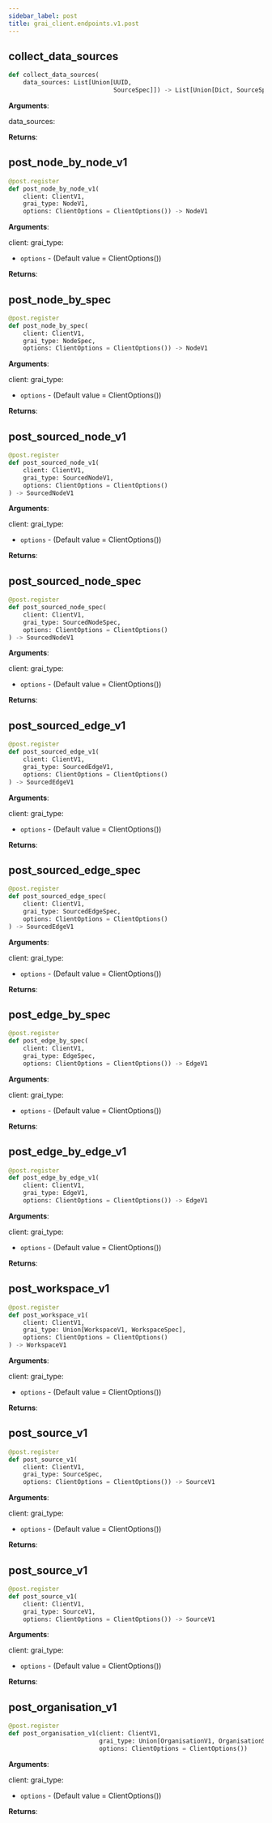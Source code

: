 ```yaml
---
sidebar_label: post
title: grai_client.endpoints.v1.post
---
```


## collect\_data\_sources

```python
def collect_data_sources(
    data_sources: List[Union[UUID,
                             SourceSpec]]) -> List[Union[Dict, SourceSpec]]
```

**Arguments**:

  data_sources:


**Returns**:



## post\_node\_by\_node\_v1

```python
@post.register
def post_node_by_node_v1(
    client: ClientV1,
    grai_type: NodeV1,
    options: ClientOptions = ClientOptions()) -> NodeV1
```

**Arguments**:

  client:
  grai_type:
- `options` - (Default value = ClientOptions())


**Returns**:



## post\_node\_by\_spec

```python
@post.register
def post_node_by_spec(
    client: ClientV1,
    grai_type: NodeSpec,
    options: ClientOptions = ClientOptions()) -> NodeV1
```

**Arguments**:

  client:
  grai_type:
- `options` - (Default value = ClientOptions())


**Returns**:



## post\_sourced\_node\_v1

```python
@post.register
def post_sourced_node_v1(
    client: ClientV1,
    grai_type: SourcedNodeV1,
    options: ClientOptions = ClientOptions()
) -> SourcedNodeV1
```

**Arguments**:

  client:
  grai_type:
- `options` - (Default value = ClientOptions())


**Returns**:



## post\_sourced\_node\_spec

```python
@post.register
def post_sourced_node_spec(
    client: ClientV1,
    grai_type: SourcedNodeSpec,
    options: ClientOptions = ClientOptions()
) -> SourcedNodeV1
```

**Arguments**:

  client:
  grai_type:
- `options` - (Default value = ClientOptions())


**Returns**:



## post\_sourced\_edge\_v1

```python
@post.register
def post_sourced_edge_v1(
    client: ClientV1,
    grai_type: SourcedEdgeV1,
    options: ClientOptions = ClientOptions()
) -> SourcedEdgeV1
```

**Arguments**:

  client:
  grai_type:
- `options` - (Default value = ClientOptions())


**Returns**:



## post\_sourced\_edge\_spec

```python
@post.register
def post_sourced_edge_spec(
    client: ClientV1,
    grai_type: SourcedEdgeSpec,
    options: ClientOptions = ClientOptions()
) -> SourcedEdgeV1
```

**Arguments**:

  client:
  grai_type:
- `options` - (Default value = ClientOptions())


**Returns**:



## post\_edge\_by\_spec

```python
@post.register
def post_edge_by_spec(
    client: ClientV1,
    grai_type: EdgeSpec,
    options: ClientOptions = ClientOptions()) -> EdgeV1
```

**Arguments**:

  client:
  grai_type:
- `options` - (Default value = ClientOptions())


**Returns**:



## post\_edge\_by\_edge\_v1

```python
@post.register
def post_edge_by_edge_v1(
    client: ClientV1,
    grai_type: EdgeV1,
    options: ClientOptions = ClientOptions()) -> EdgeV1
```

**Arguments**:

  client:
  grai_type:
- `options` - (Default value = ClientOptions())


**Returns**:



## post\_workspace\_v1

```python
@post.register
def post_workspace_v1(
    client: ClientV1,
    grai_type: Union[WorkspaceV1, WorkspaceSpec],
    options: ClientOptions = ClientOptions()
) -> WorkspaceV1
```

**Arguments**:

  client:
  grai_type:
- `options` - (Default value = ClientOptions())


**Returns**:



## post\_source\_v1

```python
@post.register
def post_source_v1(
    client: ClientV1,
    grai_type: SourceSpec,
    options: ClientOptions = ClientOptions()) -> SourceV1
```

**Arguments**:

  client:
  grai_type:
- `options` - (Default value = ClientOptions())


**Returns**:



## post\_source\_v1

```python
@post.register
def post_source_v1(
    client: ClientV1,
    grai_type: SourceV1,
    options: ClientOptions = ClientOptions()) -> SourceV1
```

**Arguments**:

  client:
  grai_type:
- `options` - (Default value = ClientOptions())


**Returns**:



## post\_organisation\_v1

```python
@post.register
def post_organisation_v1(client: ClientV1,
                         grai_type: Union[OrganisationV1, OrganisationSpec],
                         options: ClientOptions = ClientOptions())
```

**Arguments**:

  client:
  grai_type:
- `options` - (Default value = ClientOptions())


**Returns**:
